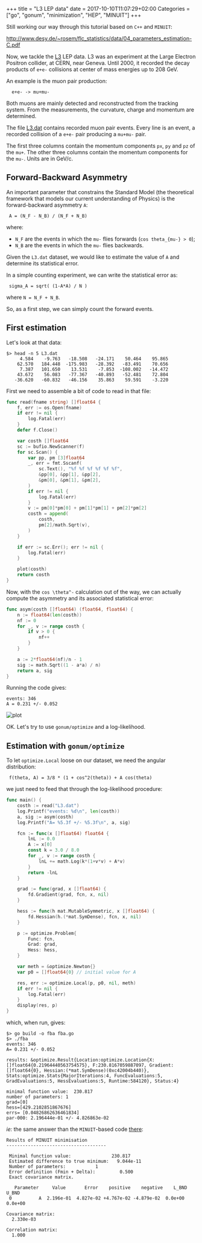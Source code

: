 +++
title = "L3 LEP data"
date = 2017-10-10T11:07:29+02:00
Categories = ["go", "gonum", "minimization", "HEP", "MINUIT"]
+++

Still working our way through this tutorial based on `C++` and `MINUIT`:

http://www.desy.de/~rosem/flc_statistics/data/04_parameters_estimation-C.pdf

Now, we tackle the [L3](https://cern.ch/l3) LEP data.
L3 was an experiment at the Large Electron Positron collider, at CERN, near Geneva.
Until 2000, it recorded the decay products of `e+e-` collisions at center of mass energies up to 208 GeV.

An example is the muon pair production:

```
  e+e- -> mu+mu-
```

Both muons are mainly detected and reconstructed from the tracking system.
From the measurements, the curvature, charge and momentum are determined.

The file [L3.dat](/code/2017-10-10/L3.dat) contains recorded muon pair events.
Every line is an event, a recorded collision of a `e+e-` pair producing a `mu+mu-` pair.

The first three columns contain the momentum components `px`, `py` and `pz` of the `mu+`.
The other three columns contain the momentum components for the `mu-`.
Units are in GeV/c.

## Forward-Backward Asymmetry

An important parameter that constrains the Standard Model (the theoretical framework that models our current understanding of Physics) is the forward-backward asymmetry `A`:

```
 A = (N_F - N_B) / (N_F + N_B)
```

where:

- `N_F` are the events in which the `mu-` flies forwards (`cos theta_{mu-} > 0`);
- `N_B` are the events in which the `mu-` flies backwards.

Given the `L3.dat` dataset, we would like to estimate the value of `A` and determine its statistical error.

In a simple counting experiment, we can write the statistical error as:

```
 sigma_A = sqrt( (1-A*A) / N )
```

where `N = N_F + N_B`.

So, as a first step, we can simply count the forward events.

## First estimation

Let's look at that data:

```
$> head -n 5 L3.dat
     4.584    -9.763   -18.508   -24.171    50.464    95.865
    62.570   184.448  -175.983   -28.392   -83.491    70.656
     7.387   101.650    13.531    -7.853  -108.002   -14.472
    43.672    56.083   -77.367   -40.893   -52.481    72.804
   -36.620   -60.832   -46.156    35.863    59.591    -3.220
```

First we need to assemble a bit of code to read in that file:

[embedmd]:# (../../static/code/2017-10-10/fba.go go /^func read/ /^}/)
```go
func read(fname string) []float64 {
	f, err := os.Open(fname)
	if err != nil {
		log.Fatal(err)
	}
	defer f.Close()

	var costh []float64
	sc := bufio.NewScanner(f)
	for sc.Scan() {
		var pp, pm [3]float64
		_, err = fmt.Sscanf(
			sc.Text(), "%f %f %f %f %f %f",
			&pp[0], &pp[1], &pp[2],
			&pm[0], &pm[1], &pm[2],
		)
		if err != nil {
			log.Fatal(err)
		}
		v := pm[0]*pm[0] + pm[1]*pm[1] + pm[2]*pm[2]
		costh = append(
			costh,
			pm[2]/math.Sqrt(v),
		)
	}

	if err := sc.Err(); err != nil {
		log.Fatal(err)
	}

	plot(costh)
	return costh
}
```

Now, with the `cos \theta^-` calculation out of the way, we can actually
compute the asymmetry and its associated statistical error:

[embedmd]:# (../../static/code/2017-10-10/fba.go go /^func asym/ /^}/)
```go
func asym(costh []float64) (float64, float64) {
	n := float64(len(costh))
	nf := 0
	for _, v := range costh {
		if v > 0 {
			nf++
		}
	}

	a := 2*float64(nf)/n - 1
	sig := math.Sqrt((1 - a*a) / n)
	return a, sig
}
```

Running the code gives:

```
events: 346
A = 0.231 +/- 0.052
```

![plot](/code/2017-10-10/plot.png)

OK. Let's try to use `gonum/optimize` and a log-likelihood.

## Estimation with `gonum/optimize`

To let `optimize.Local` loose on our dataset, we need the angular distribution:

```
 f(theta, A) = 3/8 * (1 + cos^2(theta)) + A cos(theta)
```

we just need to feed that through the log-likelihood procedure:

[embedmd]:# (../../static/code/2017-10-10/fba.go go /^func main/ /^}/)
```go
func main() {
	costh := read("L3.dat")
	log.Printf("events: %d\n", len(costh))
	a, sig := asym(costh)
	log.Printf("A= %5.3f +/- %5.3f\n", a, sig)

	fcn := func(x []float64) float64 {
		lnL := 0.0
		A := x[0]
		const k = 3.0 / 8.0
		for _, v := range costh {
			lnL += math.Log(k*(1+v*v) + A*v)
		}
		return -lnL
	}

	grad := func(grad, x []float64) {
		fd.Gradient(grad, fcn, x, nil)
	}

	hess := func(h mat.MutableSymmetric, x []float64) {
		fd.Hessian(h.(*mat.SymDense), fcn, x, nil)
	}

	p := optimize.Problem{
		Func: fcn,
		Grad: grad,
		Hess: hess,
	}

	var meth = &optimize.Newton{}
	var p0 = []float64{0} // initial value for A

	res, err := optimize.Local(p, p0, nil, meth)
	if err != nil {
		log.Fatal(err)
	}
	display(res, p)
}
```

which, when run, gives:

```
$> go build -o fba fba.go
$> ./fba
events: 346
A= 0.231 +/- 0.052

results: &optimize.Result{Location:optimize.Location{X:[]float64{0.21964440563754575}, F:230.8167059887097, Gradient:[]float64{0}, Hessian:(*mat.SymDense)(0xc42004b440)}, Stats:optimize.Stats{MajorIterations:4, FuncEvaluations:5, GradEvaluations:5, HessEvaluations:5, Runtime:584120}, Status:4}

minimal function value:  230.817
number of parameters: 1
grad=[0]
hess=[429.2102851867676]
errs= [0.04826862636461834]
par-000: 2.196444e-01 +/- 4.826863e-02
```

_ie:_ the same answer than the `MINUIT`-based code [there](/code/2017-10-10/fba.cc):

```
Results of MINUIT minimisation
-------------------------------------

 Minimal function value:               230.817  
 Estimated difference to true minimum:   9.044e-11 
 Number of parameters:           1     
 Error definition (Fmin + Delta):         0.500  
 Exact covariance matrix.

   Parameter     Value       Error    positive    negative    L_BND    U_BND
 0          A  2.196e-01  4.827e-02 +4.767e-02 -4.879e-02  0.0e+00  0.0e+00

Covariance matrix: 
  2.330e-03

Correlation matrix: 
  1.000
```
